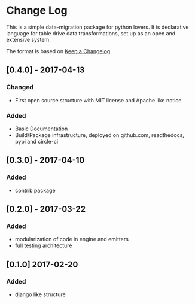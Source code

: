 # Change Log
This is a simple data-migration package for python lovers. It is declarative language for table drive data transformations, set up as an open and extensive system.

The format is based on [Keep a Changelog](http://keepachangelog.com/)

## [0.4.0] - 2017-04-13
### Changed
- First open source structure with MIT license and Apache like notice

### Added
- Basic Documentation
- Build/Package infrastructure, deployed on github.com, readthedocs, pypi and circle-ci

## [0.3.0] - 2017-04-10
### Added
- contrib package

## [0.2.0] - 2017-03-22
### Added
- modularization of code in engine and emitters
- full testing architecture

## [0.1.0] 2017-02-20
### Added
- django like structure
